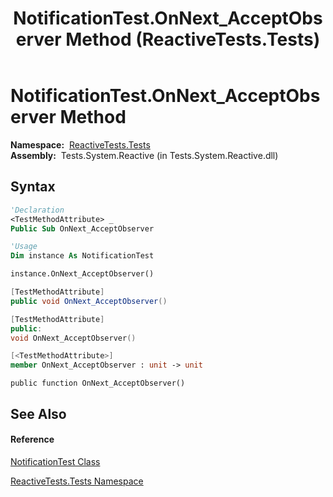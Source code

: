 ﻿---
title: NotificationTest.OnNext_AcceptObserver Method  (ReactiveTests.Tests)
TOCTitle: OnNext_AcceptObserver Method
ms:assetid: M:ReactiveTests.Tests.NotificationTest.OnNext_AcceptObserver
ms:mtpsurl: https://msdn.microsoft.com/en-us/library/reactivetests.tests.notificationtest.onnext_acceptobserver(v=VS.103)
ms:contentKeyID: 36620049
ms.date: 06/28/2011
mtps_version: v=VS.103
f1_keywords:
- ReactiveTests.Tests.NotificationTest.OnNext_AcceptObserver
dev_langs:
- CSharp
- JScript
- VB
- FSharp
- c++
---

# NotificationTest.OnNext\_AcceptObserver Method

**Namespace:**  [ReactiveTests.Tests](hh289046\(v=vs.103\).md)  
**Assembly:**  Tests.System.Reactive (in Tests.System.Reactive.dll)

## Syntax

``` vb
'Declaration
<TestMethodAttribute> _
Public Sub OnNext_AcceptObserver
```

``` vb
'Usage
Dim instance As NotificationTest

instance.OnNext_AcceptObserver()
```

``` csharp
[TestMethodAttribute]
public void OnNext_AcceptObserver()
```

``` c++
[TestMethodAttribute]
public:
void OnNext_AcceptObserver()
```

``` fsharp
[<TestMethodAttribute>]
member OnNext_AcceptObserver : unit -> unit 
```

``` jscript
public function OnNext_AcceptObserver()
```

## See Also

#### Reference

[NotificationTest Class](hh314756\(v=vs.103\).md)

[ReactiveTests.Tests Namespace](hh289046\(v=vs.103\).md)

